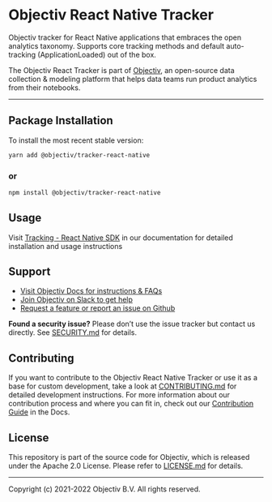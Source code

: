 # Objectiv React Native Tracker

Objectiv tracker for React Native applications that embraces the open analytics taxonomy. Supports core tracking methods and default auto-tracking (ApplicationLoaded) out of the box.

The Objectiv React Tracker is part of [Objectiv](https://www.objectiv.io), an open-source data collection & modeling platform that helps data teams run product analytics from their notebooks.

---
## Package Installation
To install the most recent stable version:

```sh
yarn add @objectiv/tracker-react-native
```

### or
```sh
npm install @objectiv/tracker-react-native
```

## Usage
Visit [Tracking - React Native SDK](https://objectiv.io/docs/tracking/react-native) in our documentation for detailed installation and usage instructions

## Support
* [Visit Objectiv Docs for instructions & FAQs](https://objectiv.io/docs/)
* [Join Objectiv on Slack to get help](https://objectiv.io/join-slack/)
* [Request a feature or report an issue on Github](https://github.com/objectiv/objectiv-analytics)

**Found a security issue?**
Please don’t use the issue tracker but contact us directly. See [SECURITY.md](../../../SECURITY.md) for details.

## Contributing

If you want to contribute to the Objectiv React Native Tracker or use it as a base for custom development, take a look at [CONTRIBUTING.md](CONTRIBUTING.md) for detailed development instructions. For more information about our contribution process and where you can fit in, check out our [Contribution Guide](https://objectiv.io/docs/home/the-project/contribute) in the Docs.

## License

This repository is part of the source code for Objectiv, which is released under the Apache 2.0 License. Please refer to [LICENSE.md](../../../LICENSE.md) for details.

---

Copyright (c) 2021-2022 Objectiv B.V. All rights reserved.
